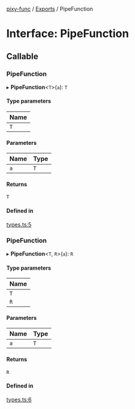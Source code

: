 [pixy-func](../README.md) / [Exports](../modules.md) / PipeFunction

# Interface: PipeFunction

## Callable

### PipeFunction

▸ **PipeFunction**<`T`\>(`a`): `T`

#### Type parameters

| Name |
| :------ |
| `T` |

#### Parameters

| Name | Type |
| :------ | :------ |
| `a` | `T` |

#### Returns

`T`

#### Defined in

[types.ts:5](https://github.com/vivianeflowt/pixy-fn/blob/5490830/src/types.ts#L5)

### PipeFunction

▸ **PipeFunction**<`T`, `R`\>(`a`): `R`

#### Type parameters

| Name |
| :------ |
| `T` |
| `R` |

#### Parameters

| Name | Type |
| :------ | :------ |
| `a` | `T` |

#### Returns

`R`

#### Defined in

[types.ts:6](https://github.com/vivianeflowt/pixy-fn/blob/5490830/src/types.ts#L6)
